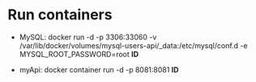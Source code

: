 # Run containers

- MySQL: docker run -d -p 3306:33060 -v /var/lib/docker/volumes/mysql-users-api/\_data:/etc/mysql/conf.d -e MYSQL_ROOT_PASSWORD=root **ID**

- myApi: docker container run -d -p 8081:8081 **ID**
